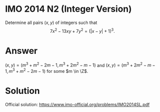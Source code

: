 # IMO 2014 N2 (Integer Version)

Determine all pairs $(x, y)$ of integers such that
$$ 7x^2 - 13xy + 7y^2 = (|x - y| + 1)^3. $$



# Answer

$(x, y) = (m^3 + m^2 - 2m - 1, m^3 + 2m^2 - m - 1)$ and $(x, y) = (m^3 + 2m^2 - m - 1, m^3 + m^2 - 2m - 1)$ for some $m \in \Z$.



# Solution

Official solution: <https://www.imo-official.org/problems/IMO2014SL.pdf>
